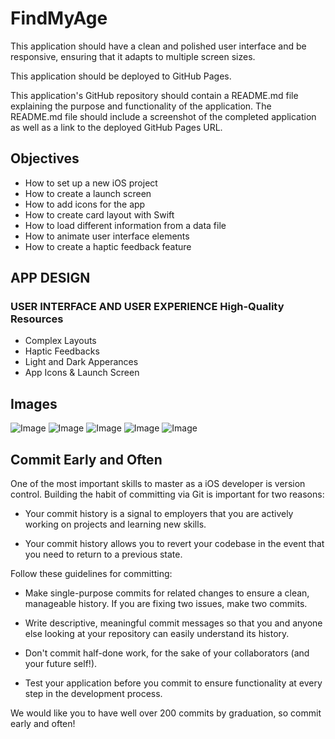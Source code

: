 # FindMyAge 

This application should have a clean and polished user interface and be responsive, ensuring that it adapts to multiple screen sizes.

This application should be deployed to GitHub Pages.

This application's GitHub repository should contain a README.md file explaining the purpose and functionality of the application. The README.md file should include a screenshot of the completed application as well as a link to the deployed GitHub Pages URL.


## Objectives

* How to set up a new iOS project
* How to create a launch screen 
* How to add icons for the app 
* How to create card layout with Swift
* How to load different information from a data file
* How to animate user interface elements 
* How to create a haptic feedback feature 

## APP DESIGN

### USER INTERFACE AND USER EXPERIENCE High-Quality Resources

* Complex Layouts
* Haptic Feedbacks
* Light and Dark Apperances
* App Icons & Launch Screen

## Images
![Image](https://github.com/ShahriarHossainDev/Devote/blob/main/Devote/Images/1.png)
![Image](https://github.com/ShahriarHossainDev/Devote/blob/main/Devote/Images/2.png)
![Image](https://github.com/ShahriarHossainDev/Devote/blob/main/Devote/Images/3.png)
![Image](https://github.com/ShahriarHossainDev/Devote/blob/main/Devote/Images/4.png)
![Image](https://github.com/ShahriarHossainDev/Devote/blob/main/Devote/Images/5.png)

## Commit Early and Often

One of the most important skills to master as a iOS developer is version control. Building the habit of committing via Git is important for two reasons:

* Your commit history is a signal to employers that you are actively working on projects and learning new skills.

* Your commit history allows you to revert your codebase in the event that you need to return to a previous state.

Follow these guidelines for committing:

* Make single-purpose commits for related changes to ensure a clean, manageable history. If you are fixing two issues, make two commits.

* Write descriptive, meaningful commit messages so that you and anyone else looking at your repository can easily understand its history.

* Don't commit half-done work, for the sake of your collaborators (and your future self!).

* Test your application before you commit to ensure functionality at every step in the development process.

We would like you to have well over 200 commits by graduation, so commit early and often!
